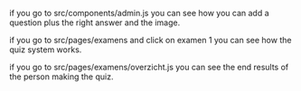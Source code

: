 if you go to src/components/admin.js you can see how you can add a question plus the right answer and the image.

if you go to src/pages/examens and click on examen 1 you can see how the quiz system works.

if you go to src/pages/examens/overzicht.js you can see the end results of the person making the quiz.
